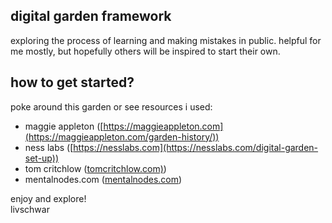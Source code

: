 ## digital garden framework

exploring the process of learning and making mistakes in public.
helpful for me mostly, but hopefully others will be inspired to start their own.

## how to get started?
poke around this garden or see resources i used:
- maggie appleton ([https://maggieappleton.com](https://maggieappleton.com/garden-history/))
- ness labs ([https://nesslabs.com](https://nesslabs.com/digital-garden-set-up))
- tom critchlow ([tomcritchlow.com)](https://tomcritchlow.com/wiki/))
- mentalnodes.com ([mentalnodes.com](https://www.mentalnodes.com/a-gardening-guide-for-your-mind))

enjoy and explore!
<br />
livschwar
